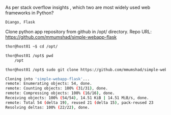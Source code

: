 As per stack overflow insights , which two are most widely used web frameworks in Python?

    Diango, Flask

Clone python app repository from github in /opt/ directory.
Repo URL: https://github.com/mmumshad/simple-webapp-flask

````bash
thor@host01 ~$ cd /opt/

thor@host01 /opt$ pwd
    /opt

thor@host01 /opt$ sudo git clone https://github.com/mmumshad/simple-webapp-flask

Cloning into 'simple-webapp-flask'...
remote: Enumerating objects: 54, done.
remote: Counting objects: 100% (31/31), done.
remote: Compressing objects: 100% (16/16), done.
Receiving objects: 100% (54/54), 14.51 KiB | 14.51 MiB/s, done.
remote: Total 54 (delta 19), reused 21 (delta 15), pack-reused 23
Resolving deltas: 100% (22/22), done.
````